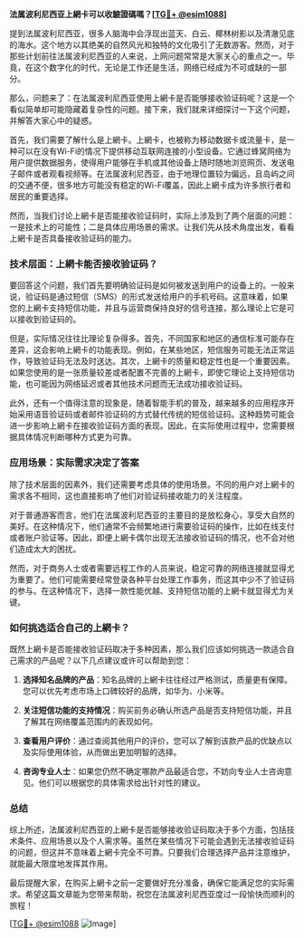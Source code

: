 **法属波利尼西亚上網卡可以收驗證碼嗎？[[TG💪+ @esim1088](https://t.me/s/esim1088)]**

提到法属波利尼西亚，很多人脑海中会浮现出蓝天、白云、椰林树影以及清澈见底的海水。这个地方以其绝美的自然风光和独特的文化吸引了无数游客。然而，对于那些计划前往法属波利尼西亚的人来说，上网问题常常是大家关心的重点之一。毕竟，在这个数字化的时代，无论是工作还是生活，网络已经成为不可或缺的一部分。

那么，问题来了：在法属波利尼西亚使用上網卡是否能够接收验证码呢？这是一个看似简单却可能隐藏着复杂性的问题。接下来，我们就来详细探讨一下这个问题，并解答大家心中的疑惑。

首先，我们需要了解什么是上網卡。上網卡，也被称为移动数据卡或流量卡，是一种可以在没有Wi-Fi的情况下提供移动互联网连接的小型设备。它通过蜂窝网络为用户提供数据服务，使得用户能够在手机或其他设备上随时随地浏览网页、发送电子邮件或者观看视频等。在法属波利尼西亚，由于地理位置较为偏远，且岛屿之间的交通不便，很多地方可能没有稳定的Wi-Fi覆盖，因此上網卡成为许多旅行者和居民的重要选择。

然而，当我们讨论上網卡是否能接收验证码时，实际上涉及到了两个层面的问题：一是技术上的可能性；二是具体应用场景的需求。让我们先从技术角度出发，看看上網卡是否具备接收验证码的能力。

### 技术层面：上網卡能否接收验证码？

要回答这个问题，我们首先要明确验证码是如何被发送到用户的设备上的。一般来说，验证码是通过短信（SMS）的形式发送给用户的手机号码。这意味着，如果您的上網卡支持短信功能，并且与运营商保持良好的信号连接，那么理论上它是可以接收到验证码的。

但是，实际情况往往比理论复杂得多。首先，不同国家和地区的通信标准可能存在差异，这会影响上網卡的功能表现。例如，在某些地区，短信服务可能无法正常运作，导致验证码无法及时送达。其次，上網卡的质量和稳定性也是一个重要因素。如果您使用的是一张质量较差或者配置不完善的上網卡，即使它理论上支持短信功能，也可能因为网络延迟或者其他技术问题而无法成功接收验证码。

此外，还有一个值得注意的现象是，随着智能手机的普及，越来越多的应用程序开始采用语音验证码或者邮件验证码的方式替代传统的短信验证码。这种趋势可能会进一步影响上網卡在接收验证码方面的表现。因此，在实际使用过程中，您需要根据具体情况判断哪种方式更为可靠。

### 应用场景：实际需求决定了答案

除了技术层面的因素外，我们还需要考虑具体的使用场景。不同的用户对上網卡的需求各不相同，这也直接影响了他们对验证码接收能力的关注程度。

对于普通游客而言，他们在法属波利尼西亚的主要目的是放松身心，享受大自然的美好。在这种情况下，他们通常不会频繁地进行需要验证码的操作，比如在线支付或者账户验证等。因此，即便上網卡偶尔出现无法接收验证码的情况，也不会对他们造成太大的困扰。

然而，对于商务人士或者需要远程工作的人员来说，稳定可靠的网络连接就显得尤为重要了。他们可能需要经常登录各种平台处理工作事务，而这其中少不了验证码的参与。在这种情况下，选择一款性能优越、支持短信功能的上網卡就显得尤为关键。

### 如何挑选适合自己的上網卡？

既然上網卡是否能接收验证码取决于多种因素，那么我们应该如何挑选一款适合自己需求的产品呢？以下几点建议或许可以帮助到您：

1. **选择知名品牌的产品**：知名品牌的上網卡往往经过严格测试，质量更有保障。您可以优先考虑市场上口碑较好的品牌，如华为、小米等。
   
2. **关注短信功能的支持情况**：购买前务必确认所选产品是否支持短信功能，并且了解其在网络覆盖范围内的表现如何。

3. **查看用户评价**：通过查阅其他用户的评价，您可以了解到该款产品的优缺点以及实际使用体验，从而做出更加明智的选择。

4. **咨询专业人士**：如果您仍然不确定哪款产品最适合您，不妨向专业人士咨询意见。他们可以根据您的具体需求给出针对性的建议。

### 总结

综上所述，法属波利尼西亚的上網卡是否能够接收验证码取决于多个方面，包括技术条件、应用场景以及个人需求等。虽然在某些情况下可能会遇到无法接收验证码的问题，但这并不意味着上網卡完全不可靠。只要我们合理选择产品并注意维护，就能最大限度地发挥其作用。

最后提醒大家，在购买上網卡之前一定要做好充分准备，确保它能满足您的实际需求。希望这篇文章能为您带来帮助，祝您在法属波利尼西亚度过一段愉快而顺利的旅程！

[[TG💪+ @esim1088](https://t.me/s/esim1088) ![Image](https://i.postimg.cc/4NQfJmqS/Snipaste-2025-05-13-00-14-12.png)]